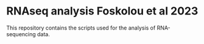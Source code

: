 # RNAseq analysis Foskolou et al 2023

This repository contains the scripts used for the analysis of RNA-sequencing data. 
